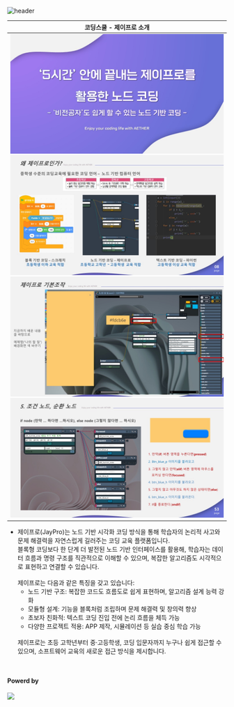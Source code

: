 ![header](https://capsule-render.vercel.app/api?type=waving&color=4078c0&height=180&section=header&text=제이프로%20소개&fontSize=45&animation=fadeIn&fontAlignY=38&desc=yonghun16&descAlignY=55&descAlign=85)

| 코딩스쿨 - 제이프로 소개 |
|----------------------|
|<div><img src="https://github.com/yonghun16/coding_school_introduction_to_jaypro/blob/main/previews/preview1.jpeg?raw=true" width=800px /><br /><img src="https://github.com/yonghun16/coding_school_introduction_to_jaypro/blob/main/previews/preview2.jpeg" width=800px /><br /><img src="https://github.com/yonghun16/coding_school_introduction_to_jaypro/blob/main/previews/preview3.jpeg" width=800px /><br /><img src="https://github.com/yonghun16/coding_school_introduction_to_jaypro/blob/main/previews/preview4.jpeg" width=800px /></div>|

<ul>
  <li>제이프로(JayPro)는 노드 기반 시각화 코딩 방식을 통해 학습자의 논리적 사고와 문제 해결력을 자연스럽게 길러주는 코딩 교육 플랫폼입니다.<br />
    블록형 코딩보다 한 단계 더 발전된 노드 기반 인터페이스를 활용해, 학습자는 데이터 흐름과 명령 구조를 직관적으로 이해할 수 있으며, 복잡한 알고리즘도 시각적으로 표현하고 연결할 수 있습니다.<br /><br />
    제이프로는 다음과 같은 특징을 갖고 있습니다:<br />	
    <ul>
      <li>노드 기반 구조: 복잡한 코드도 흐름도로 쉽게 표현하며, 알고리즘 설계 능력 강화</li>
      <li>모듈형 설계: 기능을 블록처럼 조립하며 문제 해결력 및 창의력 향상</li>
      <li>초보자 친화적: 텍스트 코딩 진입 전에 논리 흐름을 체득 가능</li>
      <li>다양한 프로젝트 적용: APP 제작, 시뮬레이션 등 실습 중심 학습 가능</li>
    </ul>
    <br />
    제이프로는 초등 고학년부터 중·고등학생, 코딩 입문자까지 누구나 쉽게 접근할 수 있으며, 소프트웨어 교육의 새로운 접근 방식을 제시합니다.</li>
</ul>

<br />
<h4>Powerd by</h4>
<div>
<!-- JayPro --><img src="https://img.shields.io/badge/JayPro-252F38?style=flat&logo=JayPro&logoColor=white" />
</div>
